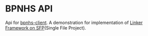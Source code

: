 # BPNHS API

Api for [bpnhs-client](https://github.com/eru123/bpnhs-client). A demonstration for implementation of [Linker Framework on SFP](https://github.com/eru123/linker)(Single File Project).